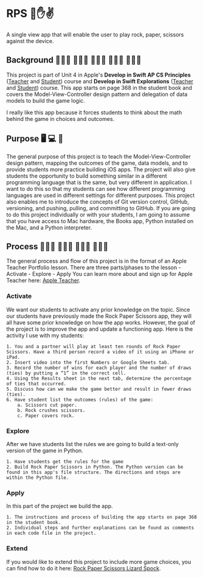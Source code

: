 #  RPS 👊✋✌️
A single view app that will enable the user to play rock, paper, scissors against the device.

## Background 👩🏼‍🎓 🧑🏿‍🎓 👨🏽‍🎓 👩🏻‍💻 👨🏾‍💻
This project is part of Unit 4 in Apple's **Develop in Swift AP CS Principles** ([Teacher](https://books.apple.com/us/book/develop-in-swift-ap-cs-principles-teacher-guide/id1581182833) and [Student](https://books.apple.com/us/book/develop-in-swift-ap-cs-principles/id1581182719)) course and **Develop in Swift Explorations** ([Teacher](https://books.apple.com/us/book/develop-in-swift-explorations-teacher-guide/id1581182814) and [Student](https://books.apple.com/us/book/develop-in-swift-explorations/id1581182728)) course. This app starts on page 368 in the student book and covers the Model-View-Controller design pattern and delegation of data models to build the game logic. 

I really like this app because it forces students to think about the math behind the game in choices and outcomes.

## Purpose 🖥 💻 📱
The general purpose of this project is to teach the Model-View-Controller design pattern, mapping the outcomes of the game, data models, and to provide students more practice building iOS apps. The project will also give students the opportunity to build something similar in a different programming language that is the same, but very different in application. I want to do this so that my students can see how different programming languages are used in different settings for different purposes. This project also enables me to introduce the concepts of Git version control, GitHub, versioning, and pushing, pulling, and committing to GitHub. If you are going to do this project individually or with your students, I am going to assume that you have access to Mac hardware, the Books app, Python installed on the Mac, and a Python interpreter.

## Process 👩🏾‍🏫 👨🏻‍🏫 👨🏻‍💻 👩🏽‍💻
The general process and flow of this project is in the format of an Apple Teacher Portfolio lesson. There are three parts/phases to the lesson
    - Activate
    - Explore 
    - Apply
 You can learn more about and sign up for Apple Teacher here: [Apple Teacher](https://www.apple.com/education/k12/teacher-resources/). 


### Activate
We want our students to activate any prior knowledge on the topic. Since our students have previously made the Rock Paper Scissors app, they will all have some prior knowledge on how the app works. However, the goal of the project is to improve the app and update a functioning app. Here is the activity I use with my students:

    1. You and a partner will play at least ten rounds of Rock Paper Scissors. Have a third person record a video of it using an iPhone or iPad.
    2. Insert video into the first Numbers or Google Sheets tab.
    3. Record the number of wins for each player and the number of draws (ties) by putting a “1” in the correct cell.
    4. Using the Results sheet in the next tab, determine the percentage of ties that occurred.
    5. Discuss how can we make the game better and result in fewer draws (ties).
    6. Have student list the outcomes (rules) of the game:
        a. Scissors cut paper.
        b. Rock crushes scissors.
        c. Paper covers rock.



### Explore
After we have students list the rules we are going to build a text-only version of the game in Python.

    1. Have students get the rules for the game
    2. Build Rock Paper Scissors in Python. The Python version can be found in this app's file structure. The directions and steps are within the Python file.


### Apply 
In this part of the project we build the app.
    
    1. The instructions and process of building the app starts on page 368 in the student book.
    2. Individual steps and further explanations can be found as comments in each code file in the project.


### Extend
If you would like to extend this project to include more game choices, you can find how to do it here: [Rock Paper Scissors Lizard Spock](https://github.com/Swift-Teacher/RPSLS).
